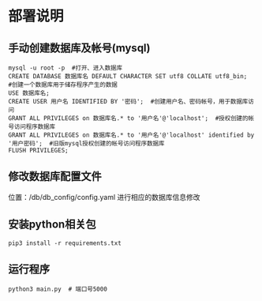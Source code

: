 # 部署说明
## 手动创建数据库及帐号(mysql)
```
mysql -u root -p  #打开、进入数据库
CREATE DATABASE 数据库名 DEFAULT CHARACTER SET utf8 COLLATE utf8_bin;  #创建一个数据库用于储存程序产生的数据
USE 数据库名;
CREATE USER 用户名 IDENTIFIED BY '密码';  #创建用户名、密码帐号，用于数据库访问
GRANT ALL PRIVILEGES on 数据库名.* to '用户名'@'localhost';  #授权创建的帐号访问程序数据库
GRANT ALL PRIVILEGES on 数据库名.* to '用户名'@'localhost' identified by '用户密码';  #旧版mysql授权创建的帐号访问程序数据库
FLUSH PRIVILEGES;
```
## 修改数据库配置文件
位置：/db/db_config/config.yaml  进行相应的数据库信息修改
## 安装python相关包
```
pip3 install -r requirements.txt
```

## 运行程序
```
python3 main.py  # 端口号5000
```